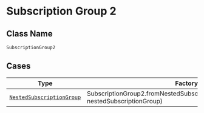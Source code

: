 
# Subscription Group 2

## Class Name

`SubscriptionGroup2`

## Cases

| Type | Factory Method |
|  --- | --- |
| [`NestedSubscriptionGroup`](../../../doc/models/nested-subscription-group.md) | SubscriptionGroup2.fromNestedSubscriptionGroup(NestedSubscriptionGroup nestedSubscriptionGroup) |

